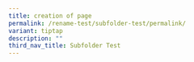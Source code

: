 ```yaml
---
title: creation of page
permalink: /rename-test/subfolder-test/permalink/
variant: tiptap
description: ""
third_nav_title: Subfolder Test
---
```

